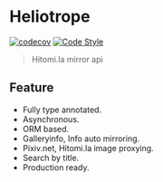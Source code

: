 # Heliotrope

[![codecov](https://codecov.io/gh/Saebasol/Heliotrope/branch/master/graph/badge.svg?token=VTL1Z4abB7)](https://codecov.io/gh/Saebasol/Heliotrope)
[![Code Style](https://img.shields.io/badge/code%20style-black-black)](https://github.com/psf/black)
> Hitomi.la mirror api

## Feature

- Fully type annotated.
- Asynchronous.
- ORM based.
- Galleryinfo, Info auto mirroring.
- Pixiv.net, Hitomi.la image proxying.
- Search by title.
- Production ready.
